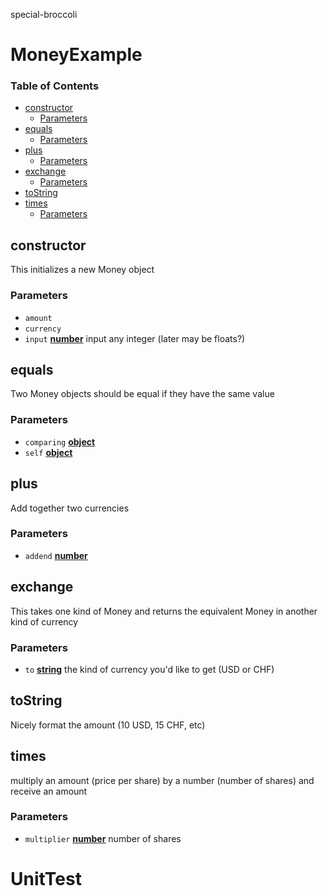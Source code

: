 special-broccoli

# MoneyExample

<!-- Generated by documentation.js. Update this documentation by updating the source code. -->

### Table of Contents

-   [constructor](#constructor)
    -   [Parameters](#parameters)
-   [equals](#equals)
    -   [Parameters](#parameters-1)
-   [plus](#plus)
    -   [Parameters](#parameters-2)
-   [exchange](#exchange)
    -   [Parameters](#parameters-3)
-   [toString](#tostring)
-   [times](#times)
    -   [Parameters](#parameters-4)

## constructor

This initializes a new Money object

### Parameters

-   `amount`  
-   `currency`  
-   `input` **[number](https://developer.mozilla.org/docs/Web/JavaScript/Reference/Global_Objects/Number)** input any integer (later may be floats?)

## equals

Two Money objects should be equal if they have the same value

### Parameters

-   `comparing` **[object](https://developer.mozilla.org/docs/Web/JavaScript/Reference/Global_Objects/Object)** 
-   `self` **[object](https://developer.mozilla.org/docs/Web/JavaScript/Reference/Global_Objects/Object)** 

## plus

Add together two currencies

### Parameters

-   `addend` **[number](https://developer.mozilla.org/docs/Web/JavaScript/Reference/Global_Objects/Number)** 

## exchange

This takes one kind of Money and returns the equivalent Money in another kind of currency

### Parameters

-   `to` **[string](https://developer.mozilla.org/docs/Web/JavaScript/Reference/Global_Objects/String)** the kind of currency you'd like to get (USD or CHF)

## toString

Nicely format the amount (10 USD, 15 CHF, etc)

## times

multiply an amount (price per share) by a number (number of shares) and receive an amount

### Parameters

-   `multiplier` **[number](https://developer.mozilla.org/docs/Web/JavaScript/Reference/Global_Objects/Number)** number of shares

# UnitTest
